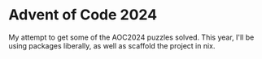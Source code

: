 # Advent of Code 2024

My attempt to get some of the AOC2024 puzzles solved. This year, I'll be using packages liberally, as well as scaffold the project in nix.
